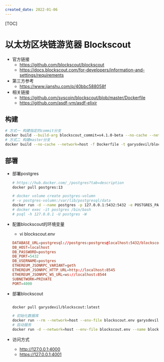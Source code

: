 ```yaml
---
created_date: 2022-01-06
---
```


[TOC]

# 以太坊区块链游览器 Blockscout

- 官方链接
  - https://github.com/blockscout/blockscout
  - https://docs.blockscout.com/for-developers/information-and-settings/requirements
- 第三方参考
  - https://www.jianshu.com/p/40bbc588058f
- 相关链接
  - https://github.com/syscoin/blockscout/blob/master/Dockerfile
  - https://github.com/asdf-vm/asdf-elixir

## 构建

```bash
# 方式一 构建指定的commit分支
docker build --build-arg blockscout_commit=v4.1.0-beta --no-cache --network=host -f Dockerfile -t garysdevil/blockscout:v4.1.0-beta .
# 方式二 构建master分支
docker build --no-cache --network=host -f Dockerfile -t garysdevil/blockscout:latest .
```

## 部署

- 部署postgres

  ```bash
  # https://hub.docker.com/_/postgres?tab=description
  docker pull postgres:13

  # docker volume create postgres-volumn
  # -v postgres-volumn:/var/lib/postgresql/data
  docker run -d --name postgres -p 127.0.0.1:5432:5432 -e POSTGRES_PASSWORD=postgres postgres:13
  # docker exec -it postgres /bin/bash
  # psql -h 127.0.0.1 -U postgres -W
  ```

- 配置blockscout的环境变量

  - vi blockscout.env

  ```conf
  DATABASE_URL=postgresql://postgres:postgres@localhost:5432/blockscout
  DB_HOST=localhost
  DB_PASSWORD=postgres
  DB_PORT=5432
  DB_USERNAME=postgres
  ETHEREUM_JSONRPC_VARIANT=geth
  ETHEREUM_JSONRPC_HTTP_URL=http://localhost:8545
  ETHEREUM_JSONRPC_WS_URL=ws://localhost:8544
  SUBNETWORK=PRIVATE
  PORT=4000
  ```

- 部署blockscout

  ```bash

  docker pull garysdevil/blockscout:latest

  # 初始化数据库
  docker run --rm --network=host --env-file blockscout.env garysdevil/blockscout:latest mix do ecto.drop, ecto.create, ecto.migrate
  # 启动服务
  docker run -d --network=host --env-file blockscout.env --name blockscout garysdevil/blockscout:latest
  ```

- 访问方式

  - http://127.0.0.1:4000
  - https://127.0.0.1:4001
